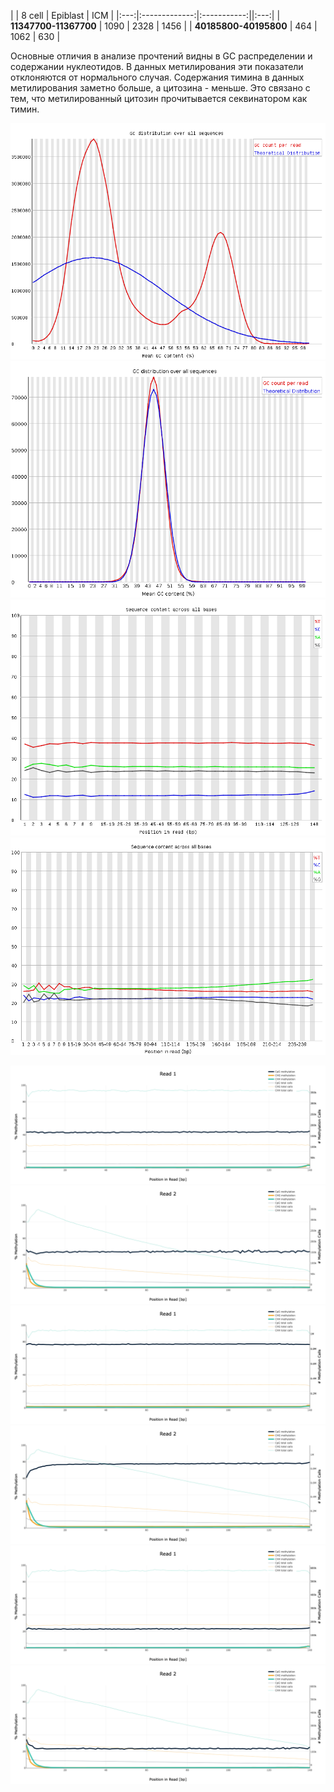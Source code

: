 | | 8 cell | Epiblast | ICM |
|:---:|:-------------:|:-----------:||:---:|
| **11347700-11367700** | 1090  | 2328 | 1456 |
| **40185800-40195800** | 464 | 1062 | 630 |

Основные отличия в анализе прочтений видны в GC распределении и содержании
нуклеотидов. В данных метилирования эти показатели отклоняются от нормального
случая. Содержания тимина в данных метилирования заметно больше, а цитозина - меньше.
Это связано с тем, что метилированный цитозин прочитывается секвинатором как тимин.

![Alt text](/imgs/gc_dist_methh.png?raw=true "Optional Title")
![Alt text](/imgs/gc_dist_normal.png?raw=true "Optional Title")
![Alt text](/imgs/sequence_content_meth.png?raw=true "Optional Title")
![Alt text](/imgs/sequence_content_normal.png?raw=true "Optional Title")


![Alt text](/imgs/8_cell_m_bias_1.png?raw=true "Optional Title")
![Alt text](/imgs/8_cell_m_bias_2.png?raw=true "Optional Title")
![Alt text](/imgs/epiblast_m_bias_1.png?raw=true "Optional Title")
![Alt text](/imgs/epiblast_m_bias_2.png?raw=true "Optional Title")
![Alt text](/imgs/ICM_m_bias_1.png?raw=true "Optional Title")
![Alt text](/imgs/ICM_m_bias_2.png?raw=true "Optional Title")
